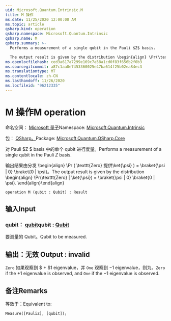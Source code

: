 ```yaml
---
uid: Microsoft.Quantum.Intrinsic.M
title: M 操作
ms.date: 11/25/2020 12:00:00 AM
ms.topic: article
qsharp.kind: operation
qsharp.namespace: Microsoft.Quantum.Intrinsic
qsharp.name: M
qsharp.summary: >-
  Performs a measurement of a single qubit in the Pauli $Z$ basis.

  The output result is given by the distribution \begin{align} \Pr(\texttt{Zero} | \ket{\psi}) = \braket{\psi | 0} \braket{0 | \psi}. \end{align}
ms.openlocfilehash: ced3a617a7299e169c7a58a1cd0f83f656b2f0b3
ms.sourcegitcommit: a87c1aa8e7453360025e47ba614f25b02ea84ec3
ms.translationtype: MT
ms.contentlocale: zh-CN
ms.lasthandoff: 11/26/2020
ms.locfileid: "96212335"
---
```

# <a name="m-operation"></a><span data-ttu-id="fe6a0-102">M 操作</span><span class="sxs-lookup"><span data-stu-id="fe6a0-102">M operation</span></span>

<span data-ttu-id="fe6a0-103">命名空间： [Microsoft 量子](xref:Microsoft.Quantum.Intrinsic)</span><span class="sxs-lookup"><span data-stu-id="fe6a0-103">Namespace: [Microsoft.Quantum.Intrinsic](xref:Microsoft.Quantum.Intrinsic)</span></span>

<span data-ttu-id="fe6a0-104">包： [QSharp。](https://nuget.org/packages/Microsoft.Quantum.QSharp.Core)</span><span class="sxs-lookup"><span data-stu-id="fe6a0-104">Package: [Microsoft.Quantum.QSharp.Core](https://nuget.org/packages/Microsoft.Quantum.QSharp.Core)</span></span>


<span data-ttu-id="fe6a0-105">对 Pauli $Z $ basis 中的单个 qubit 进行度量。</span><span class="sxs-lookup"><span data-stu-id="fe6a0-105">Performs a measurement of a single qubit in the Pauli $Z$ basis.</span></span>

<span data-ttu-id="fe6a0-106">输出结果由分发 \begin{align} \Pr ( \texttt{Zero} 提供\ket{\psi} ) = \braket{\psi | 0} \braket{0 | \psi}。</span><span class="sxs-lookup"><span data-stu-id="fe6a0-106">The output result is given by the distribution \begin{align} \Pr(\texttt{Zero} | \ket{\psi}) = \braket{\psi | 0} \braket{0 | \psi}.</span></span>
<span data-ttu-id="fe6a0-107">\end{align}</span><span class="sxs-lookup"><span data-stu-id="fe6a0-107">\end{align}</span></span>

```qsharp
operation M (qubit : Qubit) : Result
```


## <a name="input"></a><span data-ttu-id="fe6a0-108">输入</span><span class="sxs-lookup"><span data-stu-id="fe6a0-108">Input</span></span>

### <a name="qubit--qubit"></a><span data-ttu-id="fe6a0-109">qubit： [qubit](xref:microsoft.quantum.lang-ref.qubit)</span><span class="sxs-lookup"><span data-stu-id="fe6a0-109">qubit : [Qubit](xref:microsoft.quantum.lang-ref.qubit)</span></span>

<span data-ttu-id="fe6a0-110">要测量的 Qubit。</span><span class="sxs-lookup"><span data-stu-id="fe6a0-110">Qubit to be measured.</span></span>



## <a name="output--__invalidresult__"></a><span data-ttu-id="fe6a0-111">输出：__无效 <Result>__</span><span class="sxs-lookup"><span data-stu-id="fe6a0-111">Output : __invalid<Result>__</span></span>

<span data-ttu-id="fe6a0-112">`Zero` 如果观察到 $ + $1 eigenvalue，并 `One` 观察到 $-$1 eigenvalue，则为。</span><span class="sxs-lookup"><span data-stu-id="fe6a0-112">`Zero` if the $+1$ eigenvalue is observed, and `One` if the $-1$ eigenvalue is observed.</span></span>

## <a name="remarks"></a><span data-ttu-id="fe6a0-113">备注</span><span class="sxs-lookup"><span data-stu-id="fe6a0-113">Remarks</span></span>

<span data-ttu-id="fe6a0-114">等效于：</span><span class="sxs-lookup"><span data-stu-id="fe6a0-114">Equivalent to:</span></span>

```qsharp
Measure([PauliZ], [qubit]);
```